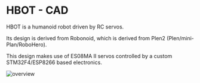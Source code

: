 # HBOT - CAD

HBOT is a humanoid robot driven by RC servos.

Its design is derived from Robonoid, which is derived from Plen2 (Plen/mini-Plan/RoboHero).

This design makes use of ES08MA II servos controlled by a custom STM32F4/ESP8266 based electronics.

![overview](https://raw.githubusercontent.com/gmondada/hbot-main/master/images/hbot-one-leg.jpeg)
